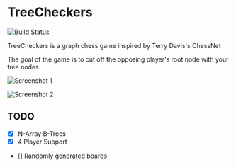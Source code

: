 # TreeCheckers

[![Build Status](https://travis-ci.org/shrub77/TreeCheckers.svg?branch=master)](https://travis-ci.org/shrub77/TreeCheckers)

TreeCheckers is a graph chess game inspired by Terry Davis's ChessNet

The goal of the game is to cut off the opposing player's root node with your tree nodes. 

![Screenshot 1](http://i.imgur.com/psNh7mk.jpg)

![Screenshot 2](http://i.imgur.com/L2GnICo.jpg)

## TODO 
  - [x] N-Array B-Trees
  - [x] 4 Player Support
  - [] Randomly generated boards
